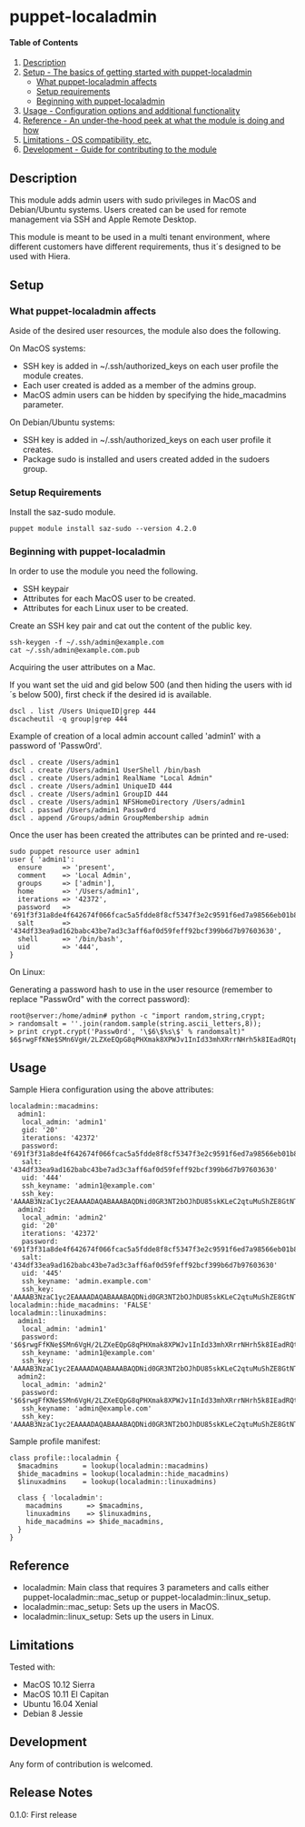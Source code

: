 # puppet-localadmin

#### Table of Contents

1. [Description](#description)
1. [Setup - The basics of getting started with puppet-localadmin](#setup)
    * [What puppet-localadmin affects](#what-puppet-localadmin-affects)
    * [Setup requirements](#setup-requirements)
    * [Beginning with puppet-localadmin](#beginning-with-puppet-localadmin)
1. [Usage - Configuration options and additional functionality](#usage)
1. [Reference - An under-the-hood peek at what the module is doing and how](#reference)
1. [Limitations - OS compatibility, etc.](#limitations)
1. [Development - Guide for contributing to the module](#development)

## Description

This module adds admin users with sudo privileges in MacOS and Debian/Ubuntu systems. Users created can be used for remote management 
via SSH and Apple Remote Desktop.

This module is meant to be used in a multi tenant environment, where different customers have different requirements, thus it´s designed 
to be used with Hiera.

## Setup

### What puppet-localadmin affects

Aside of the desired user resources, the module also does the following.

On MacOS systems:

* SSH key is added in ~/.ssh/authorized_keys on each user profile the module creates.
* Each user created is added as a member of the admins group.
* MacOS admin users can be hidden by specifying the hide_macadmins parameter.  

On Debian/Ubuntu systems:

* SSH key is added in ~/.ssh/authorized_keys on each user profile it creates.
* Package sudo is installed and users created added in the sudoers group.

### Setup Requirements

Install the saz-sudo module.

```
puppet module install saz-sudo --version 4.2.0

```

### Beginning with puppet-localadmin

In order to use the module you need the following.
* SSH keypair
* Attributes for each MacOS user to be created.
* Attributes for each Linux user to be created.
 
Create an SSH key pair and cat out the content of the public key. 

```
ssh-keygen -f ~/.ssh/admin@example.com
cat ~/.ssh/admin@example.com.pub
```

Acquiring the user attributes on a Mac.

If you want set the uid and gid below 500 (and then hiding the users with id´s below 500), first check if the desired id is available.

```
dscl . list /Users UniqueID|grep 444
dscacheutil -q group|grep 444
```

Example of creation of a local admin account called 'admin1' with a password of 'Passw0rd'.

```
dscl . create /Users/admin1
dscl . create /Users/admin1 UserShell /bin/bash 
dscl . create /Users/admin1 RealName "Local Admin"
dscl . create /Users/admin1 UniqueID 444
dscl . create /Users/admin1 GroupID 444
dscl . create /Users/admin1 NFSHomeDirectory /Users/admin1
dscl . passwd /Users/admin1 Passw0rd
dscl . append /Groups/admin GroupMembership admin
```

Once the user has been created the attributes can be printed and re-used:

```
sudo puppet resource user admin1
user { 'admin1':
  ensure     => 'present',
  comment    => 'Local Admin',
  groups     => ['admin'],
  home       => '/Users/admin1',
  iterations => '42372',
  password   => '691f3f31a8de4f642674f066fcac5a5fdde8f8cf5347f3e2c9591f6ed7a98566eb01b8d03e52501881ef80613751a1ccbcc4f4305d0caa0ddaae0003280c93f1ebbcb11e2a7c7bd5aa69e88e097142472556fc3aa97efa8944ad71d9d419e9143cf3ea69cdf8fdf679e829bf7bd1b0b17749432013a6a20c6c6fe70bef6dce1d',
  salt       => '434df33ea9ad162babc43be7ad3c3aff6af0d59feff92bcf399b6d7b97603630',
  shell      => '/bin/bash',
  uid        => '444',
}
```

On Linux:

Generating a password hash to use in the user resource (remember to replace "Passw0rd" with the correct password):

```
root@server:/home/admin# python -c "import random,string,crypt;
> randomsalt = ''.join(random.sample(string.ascii_letters,8));
> print crypt.crypt('Passw0rd', '\$6\$%s\$' % randomsalt)"
$6$rwgFfKNe$SMn6VgH/2LZXeEQpG8qPHXmak8XPWJv1InId33mhXRrrNHrh5k8IEadRQtpg.mqghQQrPCucKZ2HSkIDPC7rZ.
```

## Usage

Sample Hiera configuration using the above attributes:

```
localadmin::macadmins:
  admin1:
   local_admin: 'admin1'
   gid: '20'
   iterations: '42372'
   password: '691f3f31a8de4f642674f066fcac5a5fdde8f8cf5347f3e2c9591f6ed7a98566eb01b8d03e52501881ef80613751a1ccbcc4f4305d0caa0ddaae0003280c93f1ebbcb11e2a7c7bd5aa69e88e097142472556fc3aa97efa8944ad71d9d419e9143cf3ea69cdf8fdf679e829bf7bd1b0b17749432013a6a20c6c6fe70bef6dce1d'
   salt: '434df33ea9ad162babc43be7ad3c3aff6af0d59feff92bcf399b6d7b97603630'
   uid: '444'
   ssh_keyname: 'admin1@example.com'
   ssh_key: 'AAAAB3NzaC1yc2EAAAADAQABAAABAQDNid0GR3NT2bOJhDU85skKLeC2qtuMuShZE8GtNTkR1S2a0wzt1IWKgf+L6wNG/+Z7FNX3THQsywEKguHpidyMl6pr2CPnnraNe/PS1XYlc0BeyZ7qwPWCqg9DxjtpKfKhQ0vGAZwcw/tExcVFQ5tL+jMevKYi6H+CdzgbY03p1md6Qdxw48aPBpARHmx/mKcNlbSbbR14mXyQI1sFhQheYniU6UJUNPL5+12LCPmdCbn2uoxoTKafHkCy7g4er58MgceszO9znpYOBFgr7lwTlR38DYczklaq1+cZi2eXM9/ZR1v0G6tZtNi9jgG1ZWr1V/5j0CWNOOBKGTNKWdw1'
  admin2:
   local_admin: 'admin2'
   gid: '20'
   iterations: '42372'
   password: '691f3f31a8de4f642674f066fcac5a5fdde8f8cf5347f3e2c9591f6ed7a98566eb01b8d03e52501881ef80613751a1ccbcc4f4305d0caa0ddaae0003280c93f1ebbcb11e2a7c7bd5aa69e88e097142472556fc3aa97efa8944ad71d9d419e9143cf3ea69cdf8fdf679e829bf7bd1b0b17749432013a6a20c6c6fe70bef6dce1d'
   salt: '434df33ea9ad162babc43be7ad3c3aff6af0d59feff92bcf399b6d7b97603630'
   uid: '445'
   ssh_keyname: 'admin.example.com'
   ssh_key: 'AAAAB3NzaC1yc2EAAAADAQABAAABAQDNid0GR3NT2bOJhDU85skKLeC2qtuMuShZE8GtNTkR1S2a0wzt1IWKgf+L6wNG/+Z7FNX3THQsywEKguHpidyMl6pr2CPnnraNe/PS1XYlc0BeyZ7qwPWCqg9DxjtpKfKhQ0vGAZwcw/tExcVFQ5tL+jMevKYi6H+CdzgbY03p1md6Qdxw48aPBpARHmx/mKcNlbSbbR14mXyQI1sFhQheYniU6UJUNPL5+12LCPmdCbn2uoxoTKafHkCy7g4er58MgceszO9znpYOBFgr7lwTlR38DYczklaq1+cZi2eXM9/ZR1v0G6tZtNi9jgG1ZWr1V/5j0CWNOOBKGTNKWdw1'
localadmin::hide_macadmins: 'FALSE'
localadmin::linuxadmins:
  admin1: 
   local_admin: 'admin1'
   password: '$6$rwgFfKNe$SMn6VgH/2LZXeEQpG8qPHXmak8XPWJv1InId33mhXRrrNHrh5k8IEadRQtpg.mqghQQrPCucKZ2HSkIDPC7rZ.'
   ssh_keyname: 'admin1@example.com'
   ssh_key: 'AAAAB3NzaC1yc2EAAAADAQABAAABAQDNid0GR3NT2bOJhDU85skKLeC2qtuMuShZE8GtNTkR1S2a0wzt1IWKgf+L6wNG/+Z7FNX3THQsywEKguHpidyMl6pr2CPnnraNe/PS1XYlc0BeyZ7qwPWCqg9DxjtpKfKhQ0vGAZwcw/tExcVFQ5tL+jMevKYi6H+CdzgbY03p1md6Qdxw48aPBpARHmx/mKcNlbSbbR14mXyQI1sFhQheYniU6UJUNPL5+12LCPmdCbn2uoxoTKafHkCy7g4er58MgceszO9znpYOBFgr7lwTlR38DYczklaq1+cZi2eXM9/ZR1v0G6tZtNi9jgG1ZWr1V/5j0CWNOOBKGTNKWdw1'
  admin2:
   local_admin: 'admin2'
   password: '$6$rwgFfKNe$SMn6VgH/2LZXeEQpG8qPHXmak8XPWJv1InId33mhXRrrNHrh5k8IEadRQtpg.mqghQQrPCucKZ2HSkIDPC7rZ.'
   ssh_keyname: 'admin@example.com'
   ssh_key: 'AAAAB3NzaC1yc2EAAAADAQABAAABAQDNid0GR3NT2bOJhDU85skKLeC2qtuMuShZE8GtNTkR1S2a0wzt1IWKgf+L6wNG/+Z7FNX3THQsywEKguHpidyMl6pr2CPnnraNe/PS1XYlc0BeyZ7qwPWCqg9DxjtpKfKhQ0vGAZwcw/tExcVFQ5tL+jMevKYi6H+CdzgbY03p1md6Qdxw48aPBpARHmx/mKcNlbSbbR14mXyQI1sFhQheYniU6UJUNPL5+12LCPmdCbn2uoxoTKafHkCy7g4er58MgceszO9znpYOBFgr7lwTlR38DYczklaq1+cZi2eXM9/ZR1v0G6tZtNi9jgG1ZWr1V/5j0CWNOOBKGTNKWdw1'
```

Sample profile manifest:

```
class profile::localadmin {
  $macadmins      = lookup(localadmin::macadmins)
  $hide_macadmins = lookup(localadmin::hide_macadmins)
  $linuxadmins    = lookup(localadmin::linuxadmins)
   
  class { 'localadmin':  
    macadmins      => $macadmins,
    linuxadmins    => $linuxadmins,
    hide_macadmins => $hide_macadmins,
  }
}
```

## Reference

* localadmin: Main class that requires 3 parameters and calls either puppet-localadmin::mac_setup or puppet-localadmin::linux_setup.
* localadmin::mac_setup: Sets up the users in MacOS.
* localadmin::linux_setup: Sets up the users in Linux.

## Limitations

Tested with:
* MacOS 10.12 Sierra
* MacOS 10.11 El Capitan
* Ubuntu 16.04 Xenial
* Debian 8 Jessie

## Development

Any form of contribution is welcomed.

## Release Notes

0.1.0: First release
